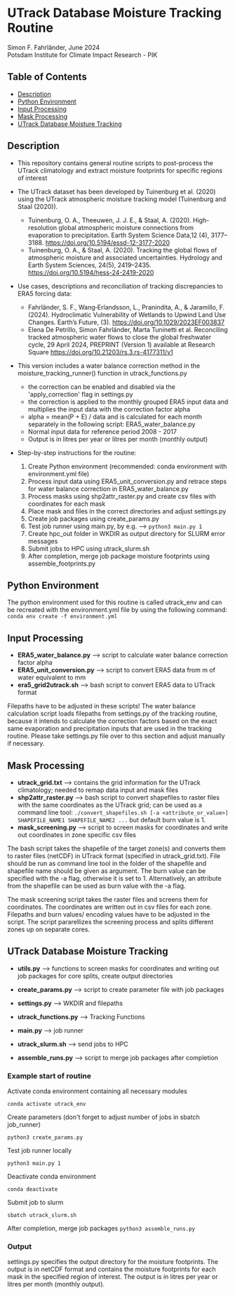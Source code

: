 # UTrack Database Moisture Tracking Routine

Simon F. Fahrländer, June 2024\
Potsdam Institute for Climate Impact Research - PIK

## Table of Contents

- [Description](#description)
- [Python Environment](#python-environment)
- [Input Processing](#input-processing)
- [Mask Processing](#mask-processing)
- [UTrack Database Moisture Tracking](#utrack-database-moisture-tracking)

## Description

- This repository contains general routine scripts to post-process the UTrack climatology and extract moisture footprints for specific regions of interest

- The UTrack dataset has been developed by Tuinenburg et al. (2020) using the UTrack atmospheric moisture tracking model (Tuinenburg and Staal (2020)).
  - Tuinenburg, O. A., Theeuwen, J. J. E., &#38; Staal, A. (2020). High-resolution global atmospheric moisture connections from evaporation to precipitation. Earth System Science Data,12 (4), 3177–3188. <https://doi.org/10.5194/essd-12-3177-2020>
  - Tuinenburg, O. A., &#38; Staal, A. (2020). Tracking the global flows of atmospheric moisture and associated uncertainties. Hydrology and Earth System Sciences, 24(5), 2419–2435. <https://doi.org/10.5194/hess-24-2419-2020>

- Use cases, descriptions and reconciliation of tracking discrepancies to ERA5 forcing data:
  - Fahrländer, S. F., Wang‐Erlandsson, L., Pranindita, A., &#38; Jaramillo, F. (2024). Hydroclimatic Vulnerability of Wetlands to Upwind Land Use Changes. Earth’s Future, (3). <https://doi.org/10.1029/2023EF003837>
  - Elena De Petrillo, Simon Fahrländer, Marta Tuninetti et al. Reconciling tracked atmospheric water flows to close the global freshwater cycle, 29 April 2024, PREPRINT (Version 1) available at Research Square <https://doi.org/10.21203/rs.3.rs-4177311/v1>

- This version includes a water balance correction method in the moisture_tracking_runner() function in utrack_functions.py
  - the correction can be enabled and disabled via the 'apply_correction' flag in settings.py
  - the correction is applied to the monthly grouped ERA5 input data and multiplies the input data with the correction factor alpha
  - alpha = mean(P + E) / data and is calculated for each month separately in the following script: ERA5_water_balance.py
  - Normal input data for reference period 2008 - 2017
  - Output is in litres per year or litres per month (monthly output)

- Step-by-step instructions for the routine:
  1. Create Python environment (recommended: conda environment with environment.yml file)
  2. Process input data using ERA5_unit_conversion.py and retrace steps for water balance correction in ERA5_water_balance.py
  3. Process masks using shp2attr_raster.py and create csv files with coordinates for each mask
  4. Place mask and files in the correct directories and adjust settings.py
  5. Create job packages using create_params.py
  6. Test job runner using main.py, by e.g. --> `python3 main.py 1`
  7. Create hpc_out folder in WKDIR as output directory for SLURM error messages
  8. Submit jobs to HPC using utrack_slurm.sh
  9. After completion, merge job package moisture footprints using assemble_footprints.py

## Python Environment

The python environment used for this routine is called utrack_env and can be recreated with the environment.yml file by using the following command:
`conda env create -f environment.yml`

## Input Processing

- **ERA5_water_balance.py** --> script to calculate water balance correction factor alpha
- **ERA5_unit_conversion.py** --> script to convert ERA5 data from m of water equivalent to mm
- **era5_grid2utrack.sh** --> bash script to convert ERA5 data to UTrack format

Filepaths have to be adjusted in these scripts! The water balance calculation script loads filepaths from settings.py of the tracking routine, because it intends to calculate the correction factors based on the exact same evaporation and precipitation inputs that are used in the tracking routine. Please take settings.py file over to this section and adjust manually if necessary.

## Mask Processing

- **utrack_grid.txt** --> contains the grid information for the UTrack climatology; needed to remap data input and mask files
- **shp2attr_raster.py** --> bash script to convert shapefiles to raster files with the same coordinates as the UTrack grid; can be used as a command line tool: `./convert_shapefiles.sh [-a <attribute_or_value>] SHAPEFILE_NAME1 SHAPEFILE_NAME2 ...` but default burn value is 1.
- **mask_screening.py** --> script to screen masks for coordinates and write out coordinates in zone specific csv files

The bash script takes the shapefile of the target zone(s) and converts them to raster files (netCDF) in UTrack format (specified in utrack_grid.txt). File should be run as command line tool in the folder of the shapefile and shapefile name should be given as argument. The burn value can be specified with the -a flag, otherwise it is set to 1. Alternatively, an attribute from the shapefile can be used as burn value with the -a flag.

The mask screening script takes the raster files and screens them for coordinates. The coordinates are written out in csv files for each zone. Filepaths and burn values/ encoding values have to be adjusted in the script. The script pararellizes the screening process and splits different zones up on separate cores.

## UTrack Database Moisture Tracking

- **utils.py** --> functions to screen masks for coordinates and writing out job packages for core splits, create output directories
- **create_params.py** --> script to create parameter file with job packages
- **settings.py** --> WKDIR and filepaths
- **utrack_functions.py** --> Tracking Functions
- **main.py** --> job runner
- **utrack_slurm.sh** --> send jobs to HPC

- **assemble_runs.py** --> script to merge job packages after completion

### Example start of routine

Activate conda environment containing all necessary modules

`conda activate utrack_env`

Create parameters (don't forget to adjust number of jobs in sbatch job_runner)

`python3 create_params.py`

Test job runner locally

`python3 main.py 1`

Deactivate conda environment

`conda deactivate`

Submit job to slurm

`sbatch utrack_slurm.sh`

After completion, merge job packages
`python3 assemble_runs.py`

### Output

settings.py specifies the output directory for the moisture footprints. The output is in netCDF format and contains the moisture footprints for each mask in the specified region of interest. The output is in litres per year or litres per month (monthly output).
